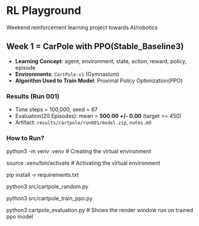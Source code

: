 # RL Playground

Weekend reinforcement learning project towards AI/robotics

## Week 1 = CarPole with PPO(Stable_Baseline3)
- **Learning Concept**: agent, environment, state, action, reward, policy, episode
- **Environments**: `CartPole-v1` (Gymnasium)
- **Algorithm Used to Train Model**: Proximal Policy Optimization(PPO)

### Results (Run 001)
- Time steps = 100,000, seed = 67
- Evaluation(20 Episodes): mean = **500.00 +/- 0.00** (target >= 450)
- Artifact: `results/cartpole/run001/model.zip`, `notes.md`

### How to Run?
python3 -m venv .venv # Creating the virtual environment

source .venv/bin/activate # Activating the virtual environment

pip install -r requirements.txt

python3 src/cartpole_random.py

python3 src/cartpole_train_ppo.py

python3 cartpole_evaluation.py # Shows the render window run on trained ppo model
